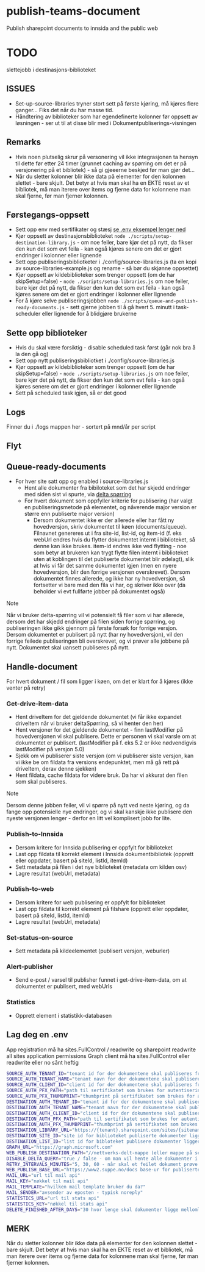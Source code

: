 # publish-teams-document
Publish sharepoint documents to innsida and the public web

# TODO
slettejobb i destinasjons-biblioteket

## ISSUES
- Set-up-source-libraries tryner stort sett på første kjøring, må kjøres flere ganger... Fiks det når du har masse tid.
- Håndtering av biblioteker som har egendefinerte kolonner før oppsett av løsningen - ser ut til at disse blir med i Dokumentpubliserings-visningen

## Remarks
- Hvis noen plutselig skrur på versonering vil ikke integrasjonen ta hensyn til dette før etter 24 timer (grunnet caching av spørring om det er på versjonering på et bibliotek) - så gi gjeeerne beskjed før man gjør det...
- Når du sletter kolonner blir ikke data på elementer for den kolonnen slettet - bare skjult. Det betyr at hvis man skal ha en EKTE reset av et bibliotek, må man iterere over items og fjerne data for kolonnene man skal fjerne, før man fjerner kolonnen.

## Førstegangs-oppsett
- Sett opp env med sertifikater og stæsj [se .env eksempel lenger ned](#lag-deg-en-env)
- Kjør oppsett av destinasjonsbiblioteket `node ./scripts/setup-destination-library.js` - om noe feiler, bare kjør det på nytt, da fikser den kun det som evt feila - kan også kjøres senere om det er gjort endringer i kolonner eller lignende
- Sett opp publiseringsbibliotketer i ./config/source-libraries.js (ta en kopi av source-libraries-example.js og rename - så bør du skjønne oppsettet)
- Kjør oppsett av kildebiblioteker som trenger oppsett (om de har skipSetup=false) - `node ./scripts/setup-libraries.js` om noe feiler, bare kjør det på nytt, da fikser den kun det som evt feila - kan også kjøres senere om det er gjort endringer i kolonner eller lignende
- For å kjøre selve publiseringsjobben `node ./scripts/queue-and-publish-ready-documents.js` - sett gjerne jobben til å gå hvert 5. minutt i task-scheduler eller lignende for å blidgjøre brukerne

## Sette opp biblioteker
- Hvis du skal være forsiktig - disable scheduled task først (går nok bra å la den gå og)
- Sett opp nytt publiseringsbibliotket i ./config/source-libraries.js
- Kjør oppsett av kildebiblioteker som trenger oppsett (om de har skipSetup=false) - `node ./scripts/setup-libraries.js` om noe feiler, bare kjør det på nytt, da fikser den kun det som evt feila - kan også kjøres senere om det er gjort endringer i kolonner eller lignende
- Sett på scheduled task igjen, så er det good

## Logs
Finner du i ./logs mappen her - sortert på mnd/år per script

## Flyt
## Queue-ready-documents
- For hver site satt opp og enabled i source-libraries.js
  - Hent alle dokumenter fra bibiloteket som det har skjedd endringer med siden sist vi spurte, via [delta spørring](https://learn.microsoft.com/en-us/graph/delta-query-overview)
  - For hvert dokument som oppfyller kriterie for publisering (har valgt en publiseringsmetode på elementet, og nåverende major version er større enn publiserte major version)
    - Dersom dokumentet ikke er der allerede eller har fått ny hovedversjon, skriv dokumentet til køen (documents/queue). Filnavnet genereres ut i fra site-id, list-id, og item-id (f. eks webUrl endres hvis du flytter dokumentet internt i biblioteket, så denne kan ikke brukes. item-id endres ikke ved flytting - noe som betyr at brukeren kan trygt flytte filen internt i biblioteket uten at koblingen til det publiserte dokumentet blir ødelagt), slik at hvis vi får det samme dokumentet igjen (men en nyere hovedversjon, blir den forrige versjonen overskrevet). Dersom dokumentet finnes allerede, og ikke har ny hovedversjon, så fortsetter vi bare med den fila vi har, og skriver ikke over (da beholder vi evt fullførte jobber på dokumentet også)
> [!NOTE]
> Når vi bruker delta-spørring vil vi potensielt få filer som vi har allerede, dersom det har skjedd endringer på filen siden forrige spørring, og publiseringen ikke gikk gjennom på første forsøk for forrige versjon. Dersom dokumentet er publisert på nytt (har ny hovedversjon), vil den forrige feilede publiseringen bli overskrevet, og vi prøver alle jobbene på nytt. Dokumentet skal uansett publiseres på nytt.

## Handle-document
For hvert dokument / fil som ligger i køen, om det er klart for å kjøres (ikke venter på retry)

### Get-drive-item-data
- Hent driveItem for det gjeldende dokumentet (vi får ikke expandet driveItem når vi bruker deltaSpørring, så vi henter den her)
- Hent versjoner for det gjeldende dokumentet - finn lastModifier på hovedversjonen vi skal publisere. Dette er personen vi skal varsle om at dokumentet er publisert. (lastModifier på f. eks 5.2 er ikke nødvendigvis lastModifier på versjon 5.0)
- Sjekk om vi publiserer siste versjon (om vi publiserer siste versjon, kan vi ikke be om fildata fra versions endepunktet, men må gå rett på driveItem, derav denne sjekken)
- Hent fildata, cache fildata for videre bruk. Da har vi akkurat den filen som skal publiseres.
> [!NOTE]
> Dersom denne jobben feiler, vil vi spørre på nytt ved neste kjøring, og da fange opp potensielle nye endringer, og vi skal kanskje ikke publisere den nyeste versjonen lenger - derfor en litt vel komplisert jobb for lite.

### Publish-to-Innsida
- Dersom kritere for Innsida publisering er oppfylt for biblioteket
- Last opp fildata til korrekt element i Innsida dokumentbibliotek (opprett eller oppdater, basert på siteId, listId, itemId)
- Sett metadata på filen i det nye biblioteket (metadata om kilden osv)
- Lagre resultat (webUrl, metadata)

### Publish-to-web
- Dersom kritere for web publisering er oppfylt for biblioteket
- Last opp fildata til korrekt element på filshare (opprett eller oppdater, basert på siteId, listId, itemId)
- Lagre resultat (webUrl, metadata)

### Set-status-on-source
- Sett metadata på kildeelementet (publisert versjon, weburler)

### Alert-publisher
- Send e-post / varsel til publisher funnet i get-drive-item-data, om at dokumentet er publisert, med webUrls

### Statistics
- Opprett element i statistikk-databasen

## Lag deg en .env
App registration må ha sites.FullControl / readwrite og sharepoint readwrite all sites application permissions
Graph client må ha sites.FullControl eller readwrite eller no sånt heftig

```bash
SOURCE_AUTH_TENANT_ID="tenant id for der dokumentene skal publiseres fra"
SOURCE_AUTH_TENANT_NAME="tenant navn for der dokumentene skal publiseres fra"
SOURCE_AUTH_CLIENT_ID="client id for der dokumentene skal publiseres fra"
SOURCE_AUTH_PFX_PATH="path til sertifikatet som brukes for autentisering for source_client"
SOURCE_AUTH_PFX_THUMBPRINT="thumbprint på sertifikatet som brukes for autentisering for source_client"
DESTINATION_AUTH_TENANT_ID="tenant id for der dokumentene skal publiseres til - vanligvis samme som source"
DESTINATION_AUTH_TENANT_NAME="tenant navn for der dokumentene skal publiseres til - vanligvis samme som source"
DESTINATION_AUTH_CLIENT_ID="client id for der dokumentene skal publiseres til - vanligvis samme som source"
DESTINATION_AUTH_PFX_PATH="path til sertifikatet som brukes for autentisering for destination_client - vanligvis samme som source"
DESTINATION_AUTH_PFX_THUMBPRINT="thumbprint på sertifikatet som brukes for autentisering for destination_client - vanligvis samme som source"
DESTINATION_LIBRARY_URL="https://{tenant}.sharepoint.com/sites/{sitename}/{libraryName} - bibliotek der publiserte dokumenter skal havne"
DESTINATION_SITE_ID="site id for biblioteket publiserte dokumenter ligger i"
DESTINATION_LIST_ID="list id for bibloteket publisere dokumenter ligger i"
GRAPH_URL="https://graph.microsoft.com"
WEB_PUBLISH_DESTINATION_PATH="//nettverks-delt-mappe (eller mappe på server) der dokumenter som skal publiseres på nettsider havner"
DISABLE_DELTA_QUERY="true / false - om man vil hente alle dokumenter i et kildebibliotek, eller bare de med endringer siden sist" 
RETRY_INTERVALS_MINUTES="5, 30, 60 - når skal et feilet dokument prøve på nytt"
WEB_PUBLISH_BASE_URL="https://www2.suppe.no/docs base-ur for publiserte dokumenter på nettside"
MAIL_URL="url til mail api"
MAIL_KEY="nøkkel til mail api"
MAIL_TEMPLATE="hvilken mail template bruker du da?"
MAIL_SENDER="avsender av eposten - typisk noreply"
STATISTICS_URL="url til stats api"
STATISTICS_KEY="nøkkel til stats api"
DELETE_FINISHED_AFTER_DAYS="30 hvor lenge skal dokumenter ligge mellomlagret på server før de slettes"
```

## MERK
Når du sletter kolonner blir ikke data på elementer for den kolonnen slettet - bare skjult. Det betyr at hvis man skal ha en EKTE reset av et bibliotek, må man iterere over items og fjerne data for kolonnene man skal fjerne, før man fjerner kolonnen.